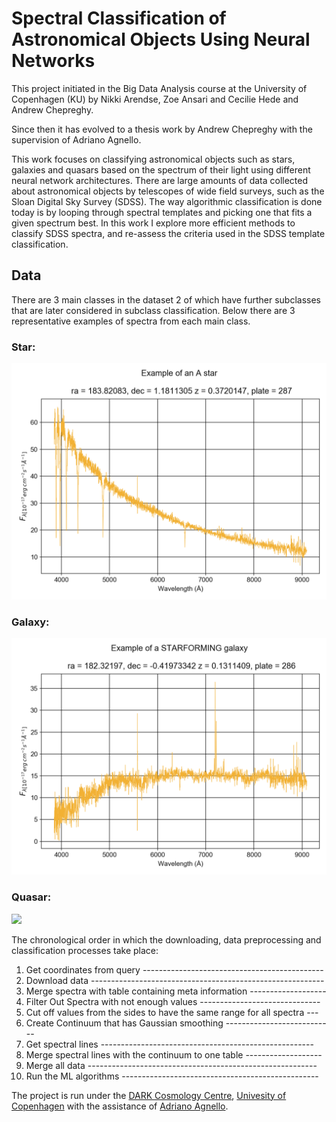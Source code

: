 # Spectral Classification of Astronomical Objects Using Neural Networks

This project initiated in the Big Data Analysis course at the University of Copenhagen (KU) by Nikki Arendse, Zoe Ansari and Cecilie Hede and Andrew Chepreghy.

Since then it has evolved to a thesis work by Andrew Chepreghy with the supervision of Adriano Agnello.

This work focuses on classifying astronomical objects such as stars, galaxies and quasars based on the spectrum of their light using different neural network architectures. There are large amounts of data collected about astronomical objects by telescopes of wide field surveys, such as the Sloan Digital Sky Survey (SDSS). The way algorithmic classification is done today is by looping through spectral templates and picking one that fits a given spectrum best. In this work I explore more efficient methods to classify SDSS spectra, and re-assess the criteria used in the SDSS template classification.

## Data

There are 3 main classes in the dataset 2 of which have further subclasses that are later considered in subclass classification. Below there are 3 representative examples of spectra from each main class.

### Star:
<img src="https://raw.githubusercontent.com/csepreghy/spectral-analysis/master/plots/thesis_plots/example_star.png" width="600px" />

### Galaxy:
<img src="https://raw.githubusercontent.com/csepreghy/spectral-analysis/master/plots/thesis_plots/example_galaxy.png" width="600px" />

### Quasar:
<img src="https://raw.githubusercontent.com/csepreghy/spectral_analysis/master/plots/thesis_plots/examlpe_qso.png" width="600px" />

The chronological order in which the downloading, data preprocessing and classification processes take place: 

1) Get coordinates from query ---------------------------------------------
2) Download data ----------------------------------------------------------
3) Merge spectra with table containing meta information -------------------
4) Filter Out Spectra with not enough values ------------------------------
5) Cut off values from the sides to have the same range for all spectra ---
6) Create Continuum that has Gaussian smoothing ---------------------------
7) Get spectral lines -----------------------------------------------------
8) Merge spectral lines with the continuum to one table -------------------
9) Merge all data ---------------------------------------------------------
10) Run the ML algorithms -------------------------------------------------


The project is run under the [DARK Cosmology Centre](https://dark.nbi.ku.dk/), [Univesity of Copenhagen](https://www.ku.dk/english/) with the assistance of [Adriano Agnello](https://www.linkedin.com/in/adriano-agnello/).
